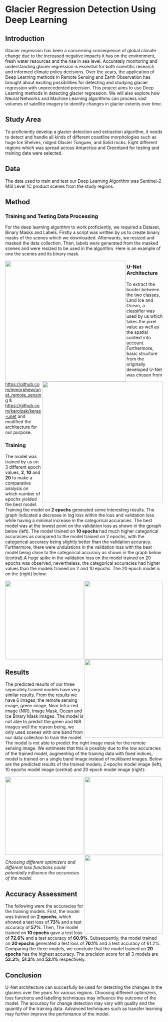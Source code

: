 # Glacier Regression Detection Using Deep Learning

## Introduction
Glacier regression has been a concerning consequence of global climate change due to the increased negative impacts it has on the environment, fresh water resources and the rise in sea level. Accurately monitoring and understanding glacier regression is essential for both scientific research and informed climate policy decisions. Over the years, the application of Deep Learning methods in Remote Sensing and Earth Observation has brought about exciting possibilities for detecting and studying glacier regression with unprecedented precision. 
This project aims to use Deep Learning methods in detecting glacier regression. We will also explore how Neural Networks and Machine Learning algorithms can process vast volumes of satellite imagery to identify changes in glacier extents over time.

## Study Area
To proficiently develop a glacier detection and extraction algorithm, it needs to detect and handle all kinds of different coastline morphologies such as huge Ice Shelves, ridged Glacier Tongues, and Solid rocks. Eight different regions which was spread across Antarctica and Greenland for testing and training data were selected.

## Data 
The data used to train and test our Deep Learning Algorithm was Sentinel-2 MSI Level 1C product scenes from the study regions.

## Method
### Training and Testing Data Processing
For the deep learning algorithm to work proficiently, we required a Dataset, Binary Masks and Labels. Firstly a script was written by us to create binary masks of the scenes which we downloaded. Afterwards, we resized and masked the data collection. Then,  labels were generated from the masked scenes and were resized to be used in the algorithm. Here is an example of one the scenes and its binary mask.

<p align="center">
  <img src="https://github.com/Christobaltobbin/Drought_Assessment/assets/116877317/94d853fd-7f73-47d2-8580-841dafadbd11.png" align="left" width="385" height="385">
  <img src="https://github.com/Christobaltobbin/Drought_Assessment/assets/116877317/a4914c84-0a10-47cd-bfb9-d11b5ba41b3c.png" align="right" width="385" height="385">
</p>



### U-Net Architecture
To extract the border between the two classes, Land Ice and Ocean, a classifier was used by us which takes the pixel value as well as the spatial context into account. Furthermore, basic structure from the originally developed U-Net was chosen from https://github.com/mmorphew/unet_remote_sensing & https://github.com/karolzak/keras-unet and modified the architecture for our purpose.

### Training
The model was trained by us on 3 different epoch values, **2**, **10** and **20** to make a comparative analysis on which number of epochs yielded the best model. Training the model on **2 epochs** generated some interesting results. The graph indicated a decrease in log loss within the loss and validation loss while having a minimal increase in the categorical accuracies. The best model was at the lowest point on the validation loss as shown in the gpraph below (left). The model trained on **10 epochs** had much higher categorical accuracies as compared to the model trained on 2 epochs, with the categorical accuracy being slightly better than the validation accuracy. Furthermore, there were undulations in the validation loss with the best model being close to the categorical accuracy as shown in the graph below (central).A huge spike in the validation loss on the model trained on 20 epochs was observed, nevertheless, the categorical accuracies had higher values than the models trained on 2 and 10 epochs. The 20 epoch model is on the (right) below.

<p align="center">
  <img src="https://github.com/Christobaltobbin/Classification-Land_cover_Analysis/assets/116877317/401a8583-5226-46fe-8725-08603b09b483.png" align="left" width="250" height="250">
  <img src="https://github.com/Christobaltobbin/Classification-Land_cover_Analysis/assets/116877317/5fca4542-0938-4aad-a541-5916d5e6962b.png" align="center" width="250" height="250">
  <img src="https://github.com/Christobaltobbin/Drought_Assessment/assets/116877317/5743bf84-6054-41d9-aee2-26577d1998e9.png" align="right" width="250" height="250">
</p>

## Results
The predicted results of our three seperately trained models have very similar results. From the results we have 6 images, the remote sensing image, green image, Near Infra-red image (NIR), Image Mask, Ocean and Ice Binary Mask images. The model is not able to predict the green and NIR images well the reason being, we only used scenes with one band from our data collection to train the model. The model is not able to predict the right image mask for the remote sensing image. We estimeate that this is possibly due to the low accuracies of the trained model, augmenting of the training data with fixed indices, model is trained on a single band image instead of multiband images.  Below are the predicted results of the trained models; 2 epochs model image (left), 10 epochs model image (central) and 20 epoch model image (right):

<p align="center">
  <img src="https://github.com/Christobaltobbin/Classification-Land_cover_Analysis/assets/116877317/017ff44e-9b4b-4154-82af-fa975e9eaf21.png" align="left" width="250" height="250">
  <img src="https://github.com/Christobaltobbin/Classification-Land_cover_Analysis/assets/116877317/efe7abfb-13a4-4418-a6e1-f72e938d9f74.png" align="center" width="250" height="250">
  <img src="https://github.com/Christobaltobbin/Drought_Assessment/assets/116877317/e474de31-8888-418d-8ac1-91ed511f7015.png" align="right" width="250" height="250">
</p>

*Choosing different optimizers and different loss functions could potentially influence the accuracies of the model.*

## Accuracy Assessment
The following were the accuracies for the training models. First, the model was trained on **2 epochs**, which showed a test loss of **73%** and a test accuracy of **57%**. Then, The model trained on **10 epochs** gave a test loss of **72.6%** and a test accuracy of **60.9%**. Subsequently, the model trained on **20 epochs** generated a test loss of **70.1%** and a test accuracy of 61.2%. Comparing the three models, we conclude that the model trained on **20 epochs** has the highest accuracy. The precision score for all 3 models are **52.3%**, **51.3%** and **52.1%** respectively.

## Conclusion
 U-Net architecture can succesfully be used for detecting the changes in the glaciers over the years for various regions. Choosing different optimizers, loss functions and labelling techniques may influence the outcome of the model.
 The accuracy for change detection may vary with quality and the quantity of the training data. Advanced techniques such as transfer learning may further improve the perfomance of the model. 
